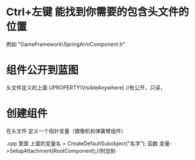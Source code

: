# Ctrl+左键  能找到你需要的包含头文件的位置
例如 "GameFramework\SpringArmComponent.h"

# 组件公开到蓝图
  头文件定义的上面
  UPROPERTY(VisibleAnywhere) //有公开，只读，


# 创建组件 
在头文件 定义一个指针变量（摄像机和弹簧臂组件）

.cpp 里面  上面的变量名 = CreateDefaultSubobject<USpringArmComponent>("名字");
  函数   变量->SetupAttachment(RootComponent);//附加到

  
  

